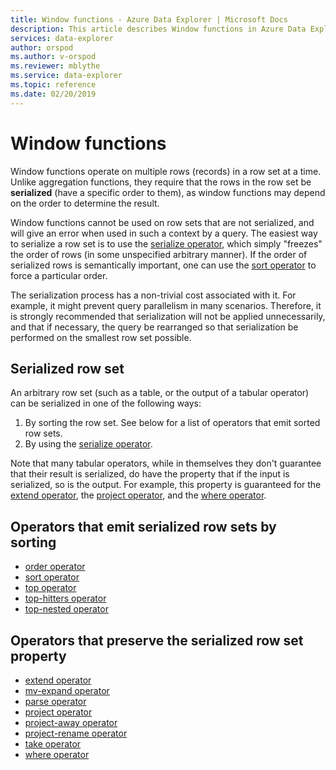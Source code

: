```yaml
---
title: Window functions - Azure Data Explorer | Microsoft Docs
description: This article describes Window functions in Azure Data Explorer.
services: data-explorer
author: orspod
ms.author: v-orspod
ms.reviewer: mblythe
ms.service: data-explorer
ms.topic: reference
ms.date: 02/20/2019
---
```

# Window functions

Window functions operate on multiple rows (records) in a row set at a time.
Unlike aggregation functions, they require that the rows in the row set
be **serialized** (have a specific order to them), as window functions may depend
on the order to determine the result.

Window functions cannot be used on row sets that are not serialized, and will give
an error when used in such a context by a query. The easiest way to serialize
a row set is to use the [serialize operator](./serializeoperator.md),
which simply "freezes" the order of rows (in some unspecified arbitrary manner).
If the order of serialized rows is semantically important, one can use the
[sort operator](./sortoperator.md) to force a particular order.

The serialization process has a non-trivial cost associated with it. For example,
it might prevent query parallelism in many scenarios. Therefore,
it is strongly recommended that serialization will not be applied unnecessarily,
and that if necessary, the query be rearranged so that serialization be performed
on the smallest row set possible.

## Serialized row set

An arbitrary row set (such as a table, or the output of a tabular operator) can
be serialized in one of the following ways:

1. By sorting the row set. See below for a list of operators that emit sorted
   row sets.
2. By using the [serialize operator](./serializeoperator.md).

Note that many tabular operators, while in themselves they don't guarantee that
their result is serialized, do have the property that if the input is serialized, so
is the output. For example, this property is guaranteed for the [extend operator](./extendoperator.md),
the [project operator](./projectoperator.md), and the
[where operator](./whereoperator.md).

## Operators that emit serialized row sets by sorting

* [order operator](./orderoperator.md)
* [sort operator](./sortoperator.md)
* [top operator](./topoperator.md)
* [top-hitters operator](./tophittersoperator.md)
* [top-nested operator](./topnestedoperator.md)

## Operators that preserve the serialized row set property

* [extend operator](./extendoperator.md)
* [mv-expand operator](./mvexpandoperator.md)
* [parse operator](./parseoperator.md)
* [project operator](./projectoperator.md)
* [project-away operator](./projectawayoperator.md)
* [project-rename operator](./projectrenameoperator.md)
* [take operator](./takeoperator.md)
* [where operator](./whereoperator.md)